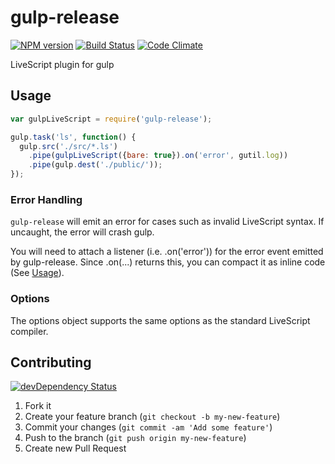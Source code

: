 # gulp-release

[![NPM version](https://badge.fury.io/js/gulp-release.png)](http://badge.fury.io/js/gulp-release) [![Build Status](https://secure.travis-ci.org/tomchentw/gulp-release.png)](http://travis-ci.org/tomchentw/gulp-release) [![Code Climate](https://codeclimate.com/github/tomchentw/gulp-release.png)](https://codeclimate.com/github/tomchentw/gulp-release)

LiveScript plugin for gulp


## Usage

```javascript
var gulpLiveScript = require('gulp-release');

gulp.task('ls', function() {
  gulp.src('./src/*.ls')
    .pipe(gulpLiveScript({bare: true}).on('error', gutil.log))
    .pipe(gulp.dest('./public/'));
});

```

### Error Handling

`gulp-release` will emit an error for cases such as invalid LiveScript syntax. If uncaught, the error will crash gulp.

You will need to attach a listener (i.e. .on('error')) for the error event emitted by gulp-release. Since .on(...) returns this, you can compact it as inline code (See [Usage](https://github.com/tomchentw/gulp-release/blob/master/README.md#Usage)).

### Options

The options object supports the same options as the standard LiveScript compiler.


## Contributing

[![devDependency Status](https://david-dm.org/tomchentw/gulp-release/dev-status.png?branch=master)](https://david-dm.org/tomchentw/gulp-release#info=devDependencies)

1. Fork it
2. Create your feature branch (`git checkout -b my-new-feature`)
3. Commit your changes (`git commit -am 'Add some feature'`)
4. Push to the branch (`git push origin my-new-feature`)
5. Create new Pull Request
